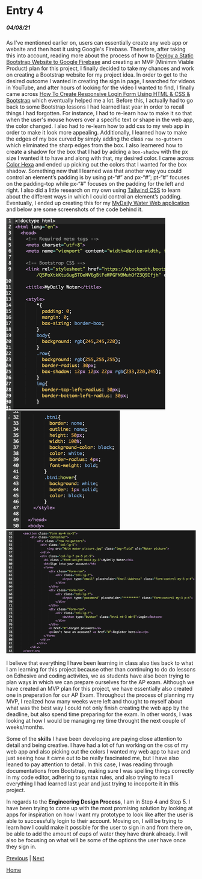# Entry 4
##### 04/08/21

  As I've mentioned earlier on, users can essentially create any web app or website and then host it using Google's Firebase. Therefore, after taking this into account, reading more about the process of how to [Deploy a Static Bootstrap Website to Google Firebase](https://betterprogramming.pub/deploying-a-static-bootstrap-website-to-google-firebase-a2eb043ff015) and creating an MVP (Minimm Viable Product) plan for this project, I finally decided to take my chances and work on creating a Bootstrap website for my project idea. 
  In order to get to the desired outcome I wanted in creating the sign in page, I searched for videos in YouTube, and after hours of looking for the video I wanted to find, I finally came across [How To Create Responsive Login Form Using HTML & CSS & Bootstrap](https://www.youtube.com/watch?v=Bwk-Q_Ua-jM) which eventually helped me a lot. Before this, I actually had to go back to some Bootstrap lessons I had learned last year in order to recall things I had forgotten. For instance, I had to re-learn how to make it so that when the user's mouse hovers over a specific text or shape in the web app, the color changed. I also had to re-learn how to add css to my web app in order to make it look more appealing. Additionally, I learned how to make the edges of my box curved by simply adding the class `row no-gutters` which eliminated the sharp edges from the box. I also learnered how to create a shadow for the box that I had by adding a `box-shadow` with the px size I wanted it to have and along with that, my desired color. I came across [Color Hexa](https://www.colorhexa.com/f5f5dc) and ended up picking out the colors that I wanted for the box shadow. Something new that I learned was that another way you could control an element’s padding is by using pt-“#” and px-“#”; pt-“#” focuses on the padding-top while px-“#” focuses on the padding for the left and right. I also did a little research on my own using [Tailwind CSS](https://tailwindcss.com/docs/padding) to learn about the different ways in which I could control an element’s padding. Eventually, I ended up creating this for my [MyDaily Water Web application](https://jazmin7822.github.io/freedom-project/#) and below are some screenshots of the code behind it. 
  
![code](https://github.com/jazminn7822/apcsa-freedom-project/blob/master/img/Blog%20Entry%204%20Code1.png)
![code](https://github.com/jazminn7822/apcsa-freedom-project/blob/master/img/Blog%20Entry%204%20Code2.png)
![code](https://github.com/jazminn7822/apcsa-freedom-project/blob/master/img/Blog%20Entry%204%20Code3.png)

   I believe that everything I have been learning in class also ties back to what I am learning for this project because other than continuing to do do lessons on Edhesive and coding activites, we as students have also been trying to plan ways in which we can prepare ourselves for the AP exam. Although we have created an MVP plan for this project, we have essentially also created one in preperation for our AP Exam. Throughout the process of planning my MVP, I realized how many weeks were left and thought to myself about what was the best way I could not only finish creating the web app by the deadline, but also spend time preparing for the exam. In other words, I was looking at how I would be managing my time throught the next couple of weeks/months. 

  Some of the **skills** I have been developing are paying close attention to detail and being creative. I have had a lot of fun working on the css of my web app and also picking out the colors I wanted my web app to have and just seeing how it came out to be really fascinated me, but I have also leaned to pay attention to detail. In this case, I was reading through documentations from Bootstrap, making sure I was spelling things correctly in my code editor, adhering to syntax rules, and also trying to recall everything I had learned last year and just trying to incoporte it in this project. 
  
  In regards to the **Engineering Design Process**, I am in Step 4 and Step 5. I have been trying to come up with the most promising solution by looking at apps for inspiration on how I want my prototype to look like after the user is able to successfully login to their account. Moving on, I will be trying to learn how I could make it possible for the user to sign in and from there on, be able to add the amount of cups of water they have drank already. I will also be focusing on what will be some of the options the user have once they sign in. 

[Previous](entry03.md) | [Next](entry05.md)

[Home](../README.md)
